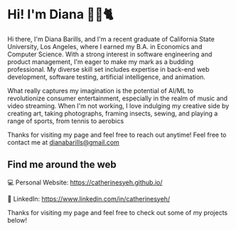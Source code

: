 # Hi! I'm Diana 🪷🐠🐈


Hi there, I'm Diana Barills, and I'm a recent graduate of California State University, Los Angeles, where I earned my B.A. in Economics and Computer Science. With a strong interest in software engineering and product management, I'm eager to make my mark as a budding professional. My diverse skill set includes expertise in back-end web development, software testing, artificial intelligence, and animation.

What really captures my imagination is the potential of AI/ML to revolutionize consumer entertainment, especially in the realm of music and video streaming. When I'm not working, I love indulging my creative side by creating art, taking photographs, framing insects, sewing, and playing a range of sports, from tennis to aerobics


Thanks for visiting my page and feel free to reach out anytime! Feel free to contact me at dianabarills@gmail.com


<h2>Find me around the web</h2>
<p>💻 Personal Website: <a href="https://catherinesyeh.github.io/">https://catherinesyeh.github.io/</a></p>
<p>📝 LinkedIn: <a href="https://www.linkedin.com/in/catherinesyeh/">https://www.linkedin.com/in/catherinesyeh/</a></p>
<p>Thanks for visiting my page and feel free to check out some of my projects below!</p>



